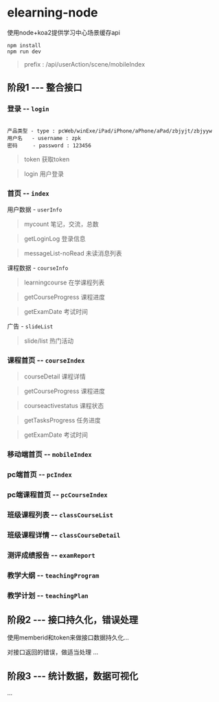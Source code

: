 # elearning-node

使用node+koa2提供学习中心场景缓存api

```
npm install
npm run dev

```
> prefix : /api/userAction/scene/mobileIndex

## 阶段1 --- 整合接口

### 登录 -- `login`

```

产品类型 - type : pcWeb/winExe/iPad/iPhone/aPhone/aPad/zbjyjt/zbjyyw
用户名   - username : zpk
密码     - password : 123456

```

> token 获取token

> login 用户登录

### 首页 -- `index`


用户数据 - `userInfo`

> mycount 笔记，交流，总数

> getLoginLog 登录信息

> messageList-noRead 未读消息列表

课程数据 - `courseInfo`

> learningcourse 在学课程列表

> getCourseProgress 课程进度

> getExamDate 考试时间

广告 - `slideList`

> slide/list 热门活动

### 课程首页 -- `courseIndex`

> courseDetail 课程详情

> getCourseProgress 课程进度

> courseactivestatus 课程状态

> getTasksProgress 任务进度

> getExamDate 考试时间

### 移动端首页 -- `mobileIndex`
### pc端首页 -- `pcIndex`
### pc端课程首页 -- `pcCourseIndex`

### 班级课程列表 -- `classCourseList`
### 班级课程详情 -- `classCourseDetail`

### 测评成绩报告 -- `examReport`

### 教学大纲 -- `teachingProgram`
### 教学计划 -- `teachingPlan`


## 阶段2 --- 接口持久化，错误处理

使用memberid和token来做接口数据持久化...

对接口返回的错误，做适当处理
...

## 阶段3 --- 统计数据，数据可视化


...